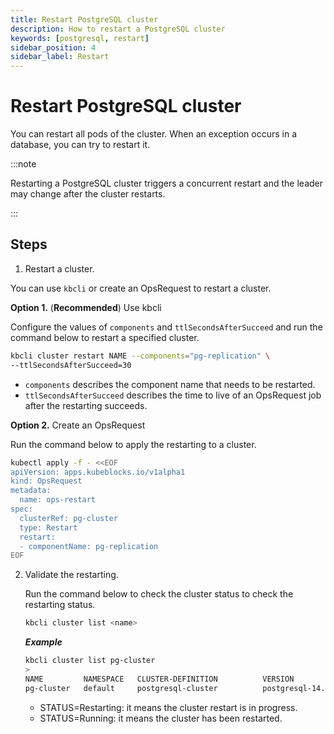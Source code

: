 ```yaml
---
title: Restart PostgreSQL cluster
description: How to restart a PostgreSQL cluster
keywords: [postgresql, restart]
sidebar_position: 4
sidebar_label: Restart
---
```



# Restart PostgreSQL cluster

You can restart all pods of the cluster. When an exception occurs in a database, you can try to restart it.

:::note

Restarting a PostgreSQL cluster triggers a concurrent restart and the leader may change after the cluster restarts.

:::

## Steps

1. Restart a cluster.

  You can use `kbcli` or create an OpsRequest to restart a cluster.
  
   **Option 1.** (**Recommended**) Use kbcli

   Configure the values of `components` and `ttlSecondsAfterSucceed` and run the command below to restart a specified cluster.

   ```bash
   kbcli cluster restart NAME --components="pg-replication" \
   --ttlSecondsAfterSucceed=30
   ```

   - `components` describes the component name that needs to be restarted.
   - `ttlSecondsAfterSucceed` describes the time to live of an OpsRequest job after the restarting succeeds.

   **Option 2.** Create an OpsRequest

   Run the command below to apply the restarting to a cluster.

   ```bash
   kubectl apply -f - <<EOF
   apiVersion: apps.kubeblocks.io/v1alpha1
   kind: OpsRequest
   metadata:
     name: ops-restart
   spec:
     clusterRef: pg-cluster
     type: Restart 
     restart:
     - componentName: pg-replication
   EOF
   ```

2. Validate the restarting.

   Run the command below to check the cluster status to check the restarting status.

   ```bash
   kbcli cluster list <name>
   ```

   ***Example***

   ```bash
   kbcli cluster list pg-cluster
   >
   NAME         NAMESPACE   CLUSTER-DEFINITION          VERSION             TERMINATION-POLICY   STATUS    CREATED-TIME
   pg-cluster   default     postgresql-cluster          postgresql-14.7.0   Delete               Running   Mar 03,2023 18:28 UTC+0800
   ```

   * STATUS=Restarting: it means the cluster restart is in progress.
   * STATUS=Running: it means the cluster has been restarted.

